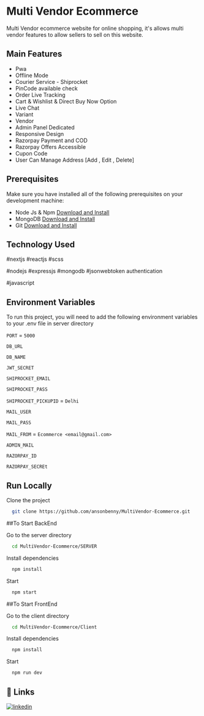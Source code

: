 # Multi Vendor Ecommerce
Multi Vendor ecommerce website for online shopping, it's
allows multi vendor features to allow sellers to sell on this
website.

## Main Features

- Pwa
- Offline Mode
- Courier Service - Shiprocket
- PinCode available check
- Order Live Tracking
- Cart & Wishlist & Direct Buy Now Option
- Live Chat
- Variant
- Vendor
- Admin Panel Dedicated
- Responsive Design
- Razorpay Payment and COD
- Razorpay Offers Accessible
- Cupon Code
- User Can Manage Address [Add , Edit , Delete]

## Prerequisites

Make sure you have installed all of the following prerequisites on your development machine:

- Node Js & Npm [Download and Install](https://nodejs.org/en)
- MongoDB [Download and Install](https://www.mongodb.com/docs/manual/installation/)
- Git [Download and Install](https://git-scm.com/downloads)

## Technology Used

#nextjs #reactjs #scss 

#nodejs #expressjs #mongodb #jsonwebtoken authentication 

#javascript

## Environment Variables

To run this project, you will need to add the following environment variables to your .env file in server directory

`PORT` = `5000`

`DB_URL`

`DB_NAME`

`JWT_SECRET`

`SHIPROCKET_EMAIL`

`SHIPROCKET_PASS`

`SHIPROCKET_PICKUPID` = `Delhi`

`MAIL_USER`

`MAIL_PASS`

`MAIL_FROM‎` = `Ecommerce <email@gmail.com>`

`ADMIN_MAIL`

`RAZORPAY_ID`

`RAZORPAY_SECREt`

## Run Locally

Clone the project

```bash
  git clone https://github.com/ansonbenny/MultiVendor-Ecommerce.git
```

##To Start BackEnd

Go to the server directory

```bash
  cd MultiVendor-Ecommerce/SERVER
```

Install dependencies

```bash
  npm install
```

Start

```bash
  npm start
```

##To Start FrontEnd

Go to the client directory

```bash
  cd MultiVendor-Ecommerce/Client
```

Install dependencies

```bash
  npm install
```

Start

```bash
  npm run dev
```

## 🔗 Links
[![linkedin](https://img.shields.io/badge/linkedin-0A66C2?style=for-the-badge&logo=linkedin&logoColor=white)](https://www.linkedin.com/in/anson-benny-502961238/)
